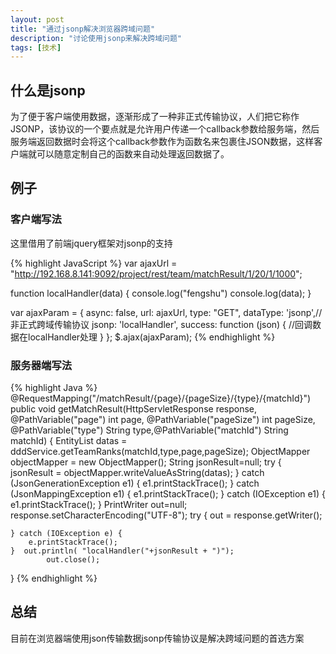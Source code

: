 ```yaml
---
layout: post
title: "通过jsonp解决浏览器跨域问题"
description: "讨论使用jsonp来解决跨域问题"
tags: [技术]
---
```


## 什么是jsonp

为了便于客户端使用数据，逐渐形成了一种非正式传输协议，人们把它称作JSONP，该协议的一个要点就是允许用户传递一个callback参数给服务端，然后服务端返回数据时会将这个callback参数作为函数名来包裹住JSON数据，这样客户端就可以随意定制自己的函数来自动处理返回数据了。

## 例子

### 客户端写法

这里借用了前端jquery框架对jsonp的支持

{% highlight JavaScript %}
var ajaxUrl = "http://192.168.8.141:9092/project/rest/team/matchResult/1/20/1/1000";
 
 
function localHandler(data) {
    console.log("fengshu")
    console.log(data);
}
 
var ajaxParam = {
    async: false,
    url: ajaxUrl, 
    type: "GET",
    dataType: 'jsonp',//非正式跨域传输协议
    jsonp: 'localHandler',
    success: function (json) {
        //回调数据在localHandler处理
    }
};
$.ajax(ajaxParam);
{% endhighlight %}

### 服务器端写法

{% highlight Java %}
@RequestMapping("/matchResult/{page}/{pageSize}/{type}/{matchId}")
public  void getMatchResult(HttpServletResponse response, @PathVariable("page") int page,
        @PathVariable("pageSize") int pageSize, @PathVariable("type") String type,@PathVariable("matchId") String matchId) {
    EntityList<MatchResult> datas = dddService.getTeamRanks(matchId,type,page,pageSize);
    ObjectMapper objectMapper = new ObjectMapper();
    String jsonResult=null;
    try {
        jsonResult = objectMapper.writeValueAsString(datas);
    } catch (JsonGenerationException e1) {
        e1.printStackTrace();
    } catch (JsonMappingException e1) {
        e1.printStackTrace();
    } catch (IOException e1) {
        e1.printStackTrace();
    }
    PrintWriter out=null;
    response.setCharacterEncoding("UTF-8");
    try {
        out = response.getWriter();
         
    } catch (IOException e) {
        e.printStackTrace();
    }  out.println( "localHandler("+jsonResult + ")");
            out.close();
}
{% endhighlight %}

## 总结

目前在浏览器端使用json传输数据jsonp传输协议是解决跨域问题的首选方案